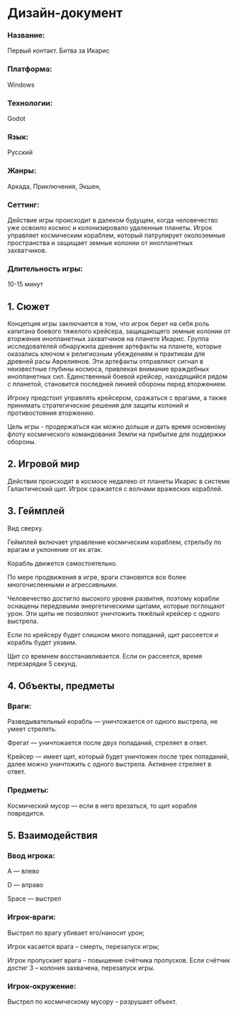 # Дизайн-документ

### Название:

Первый контакт. Битва за Икарис

### Платформа:

Windows

### Технологии:

Godot

### Язык:

Русский

### Жанры:

Аркада, Приключения, Экшен, 

### Сеттинг:

Действие игры происходит в далеком будущем, когда человечество уже освоило космос и колонизировало удаленные планеты. Игрок управляет космическим кораблем, который патрулирует околоземные пространства и защищает земные колонии от инопланетных захватчиков.

### Длительность игры:

10-15 минут

## 1. Сюжет

Концепция игры заключается в том, что игрок берет на себя роль капитана боевого тяжелого крейсера, защищающего земные колонии от вторжения инопланетных захватчиков на планете Икарис. Группа исследователей обнаружила древние артефакты на планете, которые оказались ключом к религиозным убеждениям и практикам для древней расы Аврелиянов. Эти артефакты отправляют сигнал в неизвестные глубины космоса, привлекая внимание враждебных инопланетных сил. Единственный боевой крейсер, находящийся рядом с планетой, становится последней линией обороны перед вторжением.

Игроку предстоит управлять крейсером, сражаться с врагами, а также принимать стратегические решения для защиты колоний и противостояния вторжению.

Цель игры - продержаться как можно дольше и дать время основному флоту космического командования Земли на прибытие для поддержки обороны.

## 2. Игровой мир

Действия происходят в космосе недалеко от планеты Икарис в системе Галактический щит.
Игрок сражается с волнами вражеских кораблей.

## 3. Геймплей

Вид сверху.

Геймплей включает управление космическим кораблем, стрельбу по врагам и уклонение от их атак.

Корабль движется самостоятельно.

По мере продвижения в игре, враги становятся все более многочисленными и агрессивными.

Человечество достигло высокого уровня развития, поэтому корабли оснащены передовыми энергетическими щитами, которые поглощают урон. Эти щиты не позволяют уничтожить тяжёлый крейсер с одного выстрела.

Если по крейсеру будет слишком много попаданий, щит рассеется и корабль будет уязвим.

Щит со времнем восстанавливается. Если он рассеется, время перезарядки 5 секунд.

## 4. Объекты, предметы

### Враги:

Разведывательный корабль — уничтожается от одного выстрела, не умеет стрелять.

Фрегат — уничтожается после двух попаданий, стреляет в ответ.

Крейсер — имеет щит, который будет уничтожен после трех попаданий, далее можно уничтожить с одного выстрела. Активнее стреляет в ответ.
  
### Предметы:

Космический мусор — если в него врезаться, то щит корабля повредится.

## 5. Взаимодействия

### Ввод игрока:

A — влево

D — вправо

Space — выстрел

### Игрок-враги:

Выстрел по врагу убивает его/наносит урон;

Игрок касается врага – смерть, перезапуск игры;

Игрок пропускает врага – повышение счётчика пропусков. Если счётчик достиг 3 – колония захвачена, перезапуск игры.

### Игрок-окружение:

Выстрел по космическому мусору – разрушает объект.